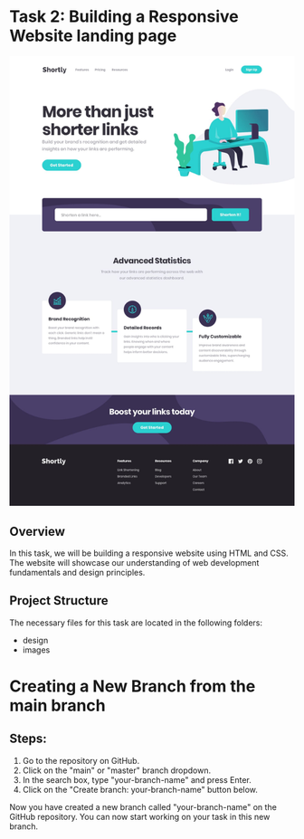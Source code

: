 # Task 2: Building a Responsive Website landing page

![Responsive Website Design](design/desktop-design.jpg)

## Overview
In this task, we will be building a responsive website using HTML and CSS. The website will showcase our understanding of web development fundamentals and design principles.

## Project Structure
The necessary files for this task are located in the following folders:
- design
- images

# Creating a New Branch from the main branch
## Steps:

1. Go to the repository on GitHub.
2. Click on the "main" or "master" branch dropdown.
3. In the search box, type "your-branch-name" and press Enter.
4. Click on the "Create branch: your-branch-name" button below.

Now you have created a new branch called "your-branch-name" on the GitHub repository. You can now start working on your task in this new branch.
